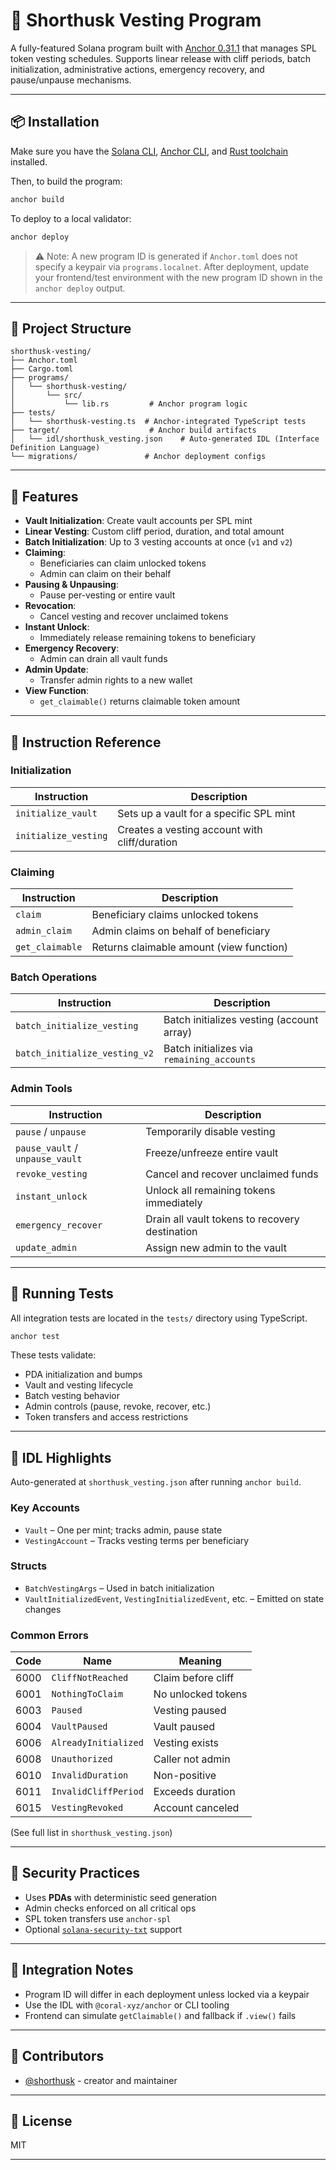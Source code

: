 # 🎁 Shorthusk Vesting Program

A fully-featured Solana program built with [Anchor 0.31.1](https://docs.rs/anchor-lang/0.31.1/anchor_lang/) that manages SPL token vesting schedules. Supports linear release with cliff periods, batch initialization, administrative actions, emergency recovery, and pause/unpause mechanisms.

---

## 📦 Installation

Make sure you have the [Solana CLI](https://docs.solana.com/cli/install-solana-cli-tools), [Anchor CLI](https://www.anchor-lang.com/docs/installation), and [Rust toolchain](https://rustup.rs/) installed.

Then, to build the program:

```bash
anchor build
```

To deploy to a local validator:

```bash
anchor deploy
```

> ⚠️ Note: A new program ID is generated if `Anchor.toml` does not specify a keypair via `programs.localnet`. After deployment, update your frontend/test environment with the new program ID shown in the `anchor deploy` output.

---

## 📁 Project Structure

```
shorthusk-vesting/
├── Anchor.toml
├── Cargo.toml
├── programs/
│   └── shorthusk-vesting/
│       └── src/
│           └── lib.rs         # Anchor program logic
├── tests/
│   └── shorthusk-vesting.ts  # Anchor-integrated TypeScript tests
├── target/                    # Anchor build artifacts
│   └── idl/shorthusk_vesting.json    # Auto-generated IDL (Interface Definition Language)
└── migrations/               # Anchor deployment configs
```

---

## 🔧 Features

- **Vault Initialization**: Create vault accounts per SPL mint
- **Linear Vesting**: Custom cliff period, duration, and total amount
- **Batch Initialization**: Up to 3 vesting accounts at once (`v1` and `v2`)
- **Claiming**:
  - Beneficiaries can claim unlocked tokens
  - Admin can claim on their behalf
- **Pausing & Unpausing**:
  - Pause per-vesting or entire vault
- **Revocation**:
  - Cancel vesting and recover unclaimed tokens
- **Instant Unlock**:
  - Immediately release remaining tokens to beneficiary
- **Emergency Recovery**:
  - Admin can drain all vault funds
- **Admin Update**:
  - Transfer admin rights to a new wallet
- **View Function**:
  - `get_claimable()` returns claimable token amount

---

## 🔑 Instruction Reference

### Initialization

| Instruction | Description |
|------------|-------------|
| `initialize_vault` | Sets up a vault for a specific SPL mint |
| `initialize_vesting` | Creates a vesting account with cliff/duration |

### Claiming

| Instruction | Description |
|------------|-------------|
| `claim` | Beneficiary claims unlocked tokens |
| `admin_claim` | Admin claims on behalf of beneficiary |
| `get_claimable` | Returns claimable amount (view function) |

### Batch Operations

| Instruction | Description |
|------------|-------------|
| `batch_initialize_vesting` | Batch initializes vesting (account array) |
| `batch_initialize_vesting_v2` | Batch initializes via `remaining_accounts` |

### Admin Tools

| Instruction | Description |
|------------|-------------|
| `pause` / `unpause` | Temporarily disable vesting |
| `pause_vault` / `unpause_vault` | Freeze/unfreeze entire vault |
| `revoke_vesting` | Cancel and recover unclaimed funds |
| `instant_unlock` | Unlock all remaining tokens immediately |
| `emergency_recover` | Drain all vault tokens to recovery destination |
| `update_admin` | Assign new admin to the vault |

---

## 🧪 Running Tests

All integration tests are located in the `tests/` directory using TypeScript.

```bash
anchor test
```

These tests validate:

- PDA initialization and bumps
- Vault and vesting lifecycle
- Batch vesting behavior
- Admin controls (pause, revoke, recover, etc.)
- Token transfers and access restrictions

---

## 📄 IDL Highlights

Auto-generated at `shorthusk_vesting.json` after running `anchor build`.

### Key Accounts

- `Vault` – One per mint; tracks admin, pause state
- `VestingAccount` – Tracks vesting terms per beneficiary

### Structs

- `BatchVestingArgs` – Used in batch initialization
- `VaultInitializedEvent`, `VestingInitializedEvent`, etc. – Emitted on state changes

### Common Errors

| Code | Name | Meaning |
|------|------|---------|
| 6000 | `CliffNotReached` | Claim before cliff |
| 6001 | `NothingToClaim` | No unlocked tokens |
| 6003 | `Paused` | Vesting paused |
| 6004 | `VaultPaused` | Vault paused |
| 6006 | `AlreadyInitialized` | Vesting exists |
| 6008 | `Unauthorized` | Caller not admin |
| 6010 | `InvalidDuration` | Non-positive |
| 6011 | `InvalidCliffPeriod` | Exceeds duration |
| 6015 | `VestingRevoked` | Account canceled |

(See full list in `shorthusk_vesting.json`)

---

## 🔐 Security Practices

- Uses **PDAs** with deterministic seed generation
- Admin checks enforced on all critical ops
- SPL token transfers use `anchor-spl`
- Optional [`solana-security-txt`](https://github.com/solana-labs/security-txt) support

---

## 🔗 Integration Notes

- Program ID will differ in each deployment unless locked via a keypair
- Use the IDL with `@coral-xyz/anchor` or CLI tooling
- Frontend can simulate `getClaimable()` and fallback if `.view()` fails

---

## 👥 Contributors

- [@shorthusk](https://github.com/shorthusk) - creator and maintainer

---

## 📝 License

MIT

---